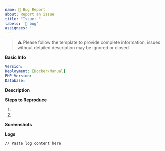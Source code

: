 ```yaml
---
name: 🐛 Bug Report
about: Report an issue
title: "Issue: "
labels: '🐛 bug'
assignees: ''
---
```


<!-- 🔴 Note: For XrayR and other non-XBoard issues, please report to their respective projects -->

> ⚠️ Please follow the template to provide complete information, issues without detailed description may be ignored or closed

**Basic Info**
```yaml
Version:
Deployment: [Docker/Manual]
PHP Version:
Database:
```

**Description**
<!-- Briefly describe the issue you encountered -->


**Steps to Reproduce**
<!-- How to reproduce this issue? -->
1. 
2. 

**Screenshots**
<!-- Drag and drop images here (please hide sensitive information) -->

**Logs**
<!-- Logs from storage/logs directory -->
```log
// Paste log content here
```
